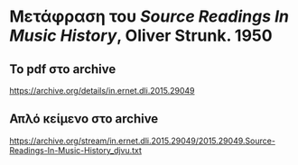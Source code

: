 # Μετάφραση του *Source Readings In Music History*, Oliver Strunk. 1950



## To pdf στο archive
https://archive.org/details/in.ernet.dli.2015.29049

## Απλό κείμενο στο archive
https://archive.org/stream/in.ernet.dli.2015.29049/2015.29049.Source-Readings-In-Music-History_djvu.txt